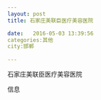 ```yaml
--- 
layout: post 
title: 石家庄美联臣医疗美容医院

date:   2016-05-03 13:39:56 
categories:其他  
city:邯郸
  
--- 
```

   
石家庄美联臣医疗美容医院

信息


